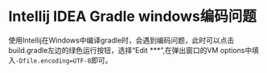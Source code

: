# Intellij IDEA Gradle windows编码问题

使用Intellij在Windows中编译gradle时，会遇到编码问题，此时可以点击build.gradle左边的绿色运行按钮，选择“Edit ***”,在弹出窗口的VM options中填入`-Dfile.encoding=UTF-8`即可。
